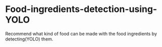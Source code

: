 # Food-ingredients-detection-using-YOLO
Recommend what kind of food can be made with the food ingredients by detecting(YOLO) them.
